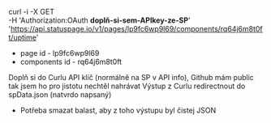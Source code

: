 curl -i -X GET \
  -H 'Authorization:OAuth **doplň-si-sem-APIkey-ze-SP**' \
  'https://api.statuspage.io/v1/pages/lp9fc6wp9l69/components/rq64j6m8t0ft/uptime'

+ page id - lp9fc6wp9l69
+ components id - rq64j6m8t0ft

Doplň si do Curlu API klíč (normálně na SP v API info), Github mám public tak jsem ho pro jistotu nechtěl nahrávat
Výstup z Curlu redirectnout do spData.json (natvrdo napsaný)
+ Potřeba smazat balast, aby z toho výstupu byl čistej JSON
